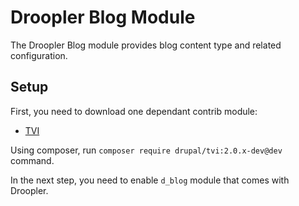 # Droopler Blog Module

The Droopler Blog module provides blog content type and related configuration.

## Setup
First, you need to download one dependant contrib module:

* [TVI](https://www.drupal.org/project/tvi)

Using composer, run `composer require drupal/tvi:2.0.x-dev@dev` command.

In the next step, you need to enable `d_blog` module that comes with Droopler.
